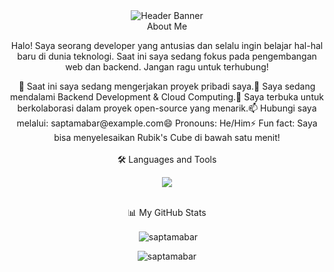 <div align="center"><img src="https://www.google.com/search?q=https://capsule-render.vercel.app/api%3Ftype%3Dwaving%26color%3Dgradient%26height%3D300%26section%3Dheader%26text%3DHi,%2520I%27m%2520Saptamabar!%26fontSize%3D70%26animation%3DfadeIn%26fontAlignY%3D38%26desc%3DA%2520Passionate%2520Developer%2520from%2520Indonesia%26descAlignY%3D51%26descAlign%3D62" alt="Header Banner"/></div><div align="center">About Me<p>Halo! Saya seorang developer yang antusias dan selalu ingin belajar hal-hal baru di dunia teknologi. Saat ini saya sedang fokus pada pengembangan web dan backend. Jangan ragu untuk terhubung!</p>🔭 Saat ini saya sedang mengerjakan proyek pribadi saya.🌱 Saya sedang mendalami Backend Development & Cloud Computing.👯 Saya terbuka untuk berkolaborasi dalam proyek open-source yang menarik.📫 Hubungi saya melalui: saptamabar@example.com😄 Pronouns: He/Him⚡ Fun fact: Saya bisa menyelesaikan Rubik's Cube di bawah satu menit!</div><br/><div align="center">🛠️ Languages and Tools<p><a href="https://skillicons.dev"><img src="https://www.google.com/search?q=https://skillicons.dev/icons%3Fi%3Dpython,java,js,html,css,react,nodejs,git,github,linux,docker,vscode" /></a></p></div><br/><div align="center">📊 My GitHub Stats<p>&nbsp;<img align="center" src="https://www.google.com/search?q=https://github-readme-stats.vercel.app/api%3Fusername%3Dsaptamabar%26show_icons%3Dtrue%26theme%3Dradical%26locale%3Den" alt="saptamabar" /></p><p><img align="center" src="https://www.google.com/search?q=https://github-readme-stats.vercel.app/api/top-langs%3Fusername%3Dsaptamabar%26layout%3Dcompact%26theme%3Dradical%26locale%3Den" alt="saptamabar" /></p></div>
